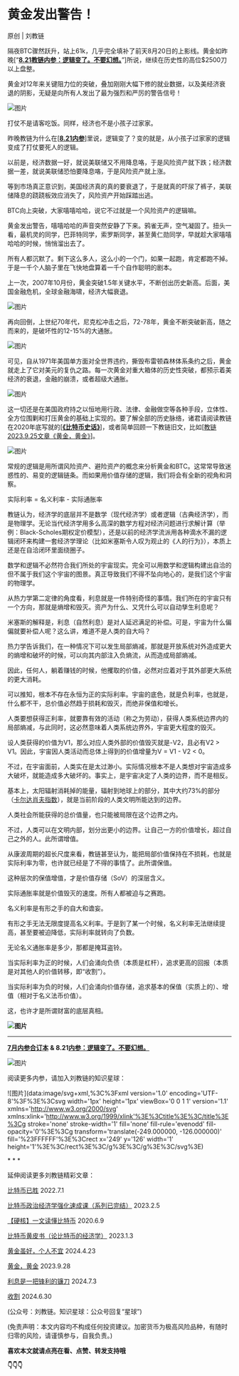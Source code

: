 # 黄金发出警告！

原创 | 刘教链

隔夜BTC骤然跃升，站上61k，几乎完全填补了前天8月20日的上影线。黄金如昨晚\[“[**8.21教链内参：逻辑变了。不要幻想。**](http://mp.weixin.qq.com/s?__biz=MzIwMDQyMzIyMA==&mid=2650123407&idx=1&sn=fb275e82fe1fd4de97e66ec607e7feff&chksm=8efc6ed4b98be7c2ddc1a786f8f8179ede0e9d1df0a1163919a79dd83f635f15114239bb8a51&scene=21#wechat_redirect)”\]所说，继续在历史性的高位$2500刀以上盘整。

黄金对12年来关键阻力位的突破，叠加刚刚大幅下修的就业数据，以及美经济衰退的阴影，无疑是向所有人发出了最为强烈和严厉的警告信号！

![图片](https://mmbiz.qpic.cn/mmbiz_jpg/PF3bWzxbAlNkJtCwpQwAavbWUG6dyfXlh2Dts3ybAzqcOHQOYM0WOxJOw1DwxtogEsk5CylFic1VWC5aEdD59mw/640?wx_fmt=jpeg&from=appmsg&tp=webp&wxfrom=5&wx_lazy=1&wx_co=1)

打仗不是请客吃饭。同样，经济也不是小孩子过家家。

昨晚教链为什么在\[[**8.21内参**](http://mp.weixin.qq.com/s?__biz=MzIwMDQyMzIyMA==&mid=2650123407&idx=1&sn=fb275e82fe1fd4de97e66ec607e7feff&chksm=8efc6ed4b98be7c2ddc1a786f8f8179ede0e9d1df0a1163919a79dd83f635f15114239bb8a51&scene=21#wechat_redirect)\]里说，逻辑变了？变的就是，从小孩子过家家的逻辑变成了打仗要死人的逻辑。

以前是，经济数据一好，就说美联储又不用降息咯，于是风险资产就下跌；经济数据一差，就说美联储恐怕要降息咯，于是风险资产就上涨。

等到市场真正意识到，美国经济真的真的要衰退了，于是就真的吓尿了裤子，美联储降息的跷跷板效应消失了，风险资产开始踩踏出逃。

BTC向上突破，大家嘻嘻哈哈，说它不过就是一个风险资产的逻辑嘛。

黄金发出警告，嘻嘻哈哈的声音突然安静了下来。鸦雀无声，空气凝固了。扭头一看，最机灵的同学，巴菲特同学，索罗斯同学，甚至黄仁勋同学，早就趁大家嘻嘻哈哈的时候，悄悄溜出去了。

所有人都沉默了。剩下这么多人，这么小的一个门，如果一起跑，肯定都跑不掉。于是一千个人脑子里在飞快地盘算着一千个自作聪明的剧本。

上一次，2007年10月份，黄金突破1.5年关键水平，不断创出历史新高。后面，美国金融危机，全球金融海啸，经济大幅衰退。

![图片](https://mmbiz.qpic.cn/mmbiz_jpg/PF3bWzxbAlNkJtCwpQwAavbWUG6dyfXl6ibDsicNDiaW7lRGvQWpHa52GyTcb8MMzwf7Z6l7miczXSGa3TIZkVW0Ig/640?wx_fmt=jpeg&from=appmsg&tp=webp&wxfrom=5&wx_lazy=1&wx_co=1)

再向回倒，上世纪70年代，尼克松冲击之后，72-78年，黄金不断突破新高，随之而来的，是破坏性的12-15%的大通胀。

![图片](https://mmbiz.qpic.cn/mmbiz_jpg/PF3bWzxbAlNkJtCwpQwAavbWUG6dyfXlEDOQEyn6kNUObrsnr2G5Y2BjeLCbkyic3ytbhL6BHYJWAT4CZY3auJQ/640?wx_fmt=jpeg&from=appmsg&tp=webp&wxfrom=5&wx_lazy=1&wx_co=1)

可见，自从1971年美国单方面对全世界违约，撕毁布雷顿森林体系条约之后，黄金就走上了它对美元的复仇之路。每一次黄金对重大箱体的历史性突破，都预示着美经济的衰退，金融的崩溃，或者超级大通胀。

![图片](https://mmbiz.qpic.cn/mmbiz_jpg/PF3bWzxbAlNkJtCwpQwAavbWUG6dyfXl2UZ0MGibDRCeK1eq3Df346LZfibFBp02RVkKFzywaLNPTfAY13rRZBjA/640?wx_fmt=jpeg&from=appmsg&tp=webp&wxfrom=5&wx_lazy=1&wx_co=1)

这一切还是在美国政府持之以恒地用行政、法律、金融做空等各种手段，立体性、全方位围剿和打压黄金的基础上实现的。要了解全部的历史脉络，诸君请阅读教链在2020年底写就的\[[**《比特币史话》**](http://mp.weixin.qq.com/s?__biz=MjM5MjMwNjgzMA==&mid=2247488887&idx=1&sn=7efd2096674a4b384e7dfa0031840dc9&chksm=a6a9169691de9f8058896f8f9fa092efa77292e2b491c0a65646adc15e24380a58c51e961d1a&scene=21#wechat_redirect)\]，或者简单回顾一下教链旧文，比如\[[教链2023.9.25文章《黄金，黄金》](http://mp.weixin.qq.com/s?__biz=MjM5MjMwNjgzMA==&mid=2247490789&idx=1&sn=27b12dc1ec51fadcd9a1b4bd4fb44886&chksm=a6a91f0491de961209e55d502979c1d3408c830fcec79e84d37fc68a1531e8c48423a8fd5d67&scene=21#wechat_redirect)\]。

![图片](https://mmbiz.qpic.cn/mmbiz_jpg/PF3bWzxbAlNkJtCwpQwAavbWUG6dyfXlFjyhnGdOMOxjLxQLe5KRbFQqYruQcuPoSgUicWO9jy5xu9OQvJaxl7A/640?wx_fmt=jpeg&from=appmsg&tp=webp&wxfrom=5&wx_lazy=1&wx_co=1)

常规的逻辑是用所谓风险资产、避险资产的概念来分析黄金和BTC。这常常导致迷惑性的、易变的逻辑链条。而如果用价值存储的逻辑，我们将会有全新的视角和洞察。

实际利率 = 名义利率 - 实际通胀率

教链认为，经济学的底层并不是数学（现代经济学）或者逻辑（古典经济学），而是物理学。无论当代经济学用多么高深的数学方程对经济问题进行求解计算（举例：Black-Scholes期权定价模型），还是以前的经济学流派用各种滴水不漏的逻辑闭环来构建一套经济学理论（比如米塞斯令人叹为观止的《人的行为》），本质上还是在自洽闭环里面绕圈子。

数学和逻辑不必然符合我们所处的宇宙现实。完全可以用数学和逻辑构建出自洽的但不属于我们这个宇宙的图景。真正导致我们不得不坠向地心的，是我们这个宇宙的物理学。

从热力学第二定律的角度看，利息就是一件特别奇怪的事情。我们所在的宇宙只有一个方向，那就是熵增和毁灭。资产为什么、又凭什么可以自动孳生利息呢？

米塞斯的解释是，利息（自然利息）是对人延迟满足的补偿。可是，宇宙为什么偏偏就要补偿人呢？这么讲，难道不是人类的自大吗？

热力学告诉我们，在一种情况下可以发生局部熵减，那就是开放系统对外造成更大的熵增和破坏的时候，可以向其内部注入负熵流，从而造成局部熵减。

因此，任何人，躺着赚钱的时候，他攫取的价值，必然对应着对于其外部更大系统的更大消耗。

可以推知，根本不存在永恒为正的实际利率。宇宙的底色，就是负利率，也就是，什么都不干，总价值必然趋于损耗和毁灭，而绝非保值和增长。

人类要想获得正利率，就要靠有效的活动（称之为劳动），获得人类系统边界内的局部熵减，与此同时，这必然意味着人类系统边界外，宇宙更大程度的毁灭。

设人类获得的价值为V1，那么对应人类外部的价值毁灭就是-V2，且必有V2 > V1。因此，宇宙因人类活动而总体上得到的价值增量为V = V1 - V2 < 0。

不过，在宇宙面前，人类实在是太过渺小。实际情况根本不是人类想对宇宙造成多大破坏，就能造成多大破坏的。事实上，是宇宙决定了人类的边界，而不是相反。

基本上，太阳辐射消耗掉的能量，辐射到地球上的部分，其中大约73%的部分（[卡尔达肖夫指数](http://mp.weixin.qq.com/s?__biz=MjM5MjMwNjgzMA==&mid=2247492037&idx=1&sn=68f4e1b84092f64e344913f422515151&chksm=a6aae22491dd6b322d5063f2607599ac7865f8bce3d57f92dd8d8896f38cdb1e56087d89b383&scene=21#wechat_redirect)），就是当前阶段的人类文明所能达到的边界。

人类社会所能获得的总价值量，也只能被局限在这个边界之内。

不过，人类可以在文明内部，划分出更小的边界。让自己一方的价值增长，超过自己之外的人。此所谓增值。

从康波周期的超长尺度来看，教链甚至认为，能把局部价值保持在不损耗，也就是实际利率为零，也许就已经是了不得的事情了。此所谓保值。

这种层次的保值增值，才是价值存储（SoV）的深层含义。

实际通胀率就是价值毁灭的速度。所有人都被迫与之赛跑。

名义利率是有形之手的自大和谵妄。

有形之手无法无限度提高名义利率。于是到了某一个时候，名义利率无法继续提高，甚至要被迫降低，实际利率就转向了负数。

无论名义通胀率是多少，那都是掩耳盗铃。

当实际利率为正的时候，人们会涌向负债（本质是杠杆），追求更高的回报（本质是对其他人的价值转移，即“收割”）。

当实际利率为负的时候，人们会涌向价值存储，追求基本的保值（实质上的）、增值（相对于名义法币价值）。

这，也许才是所谓财富的底层真相。

**![图片](https://mmbiz.qpic.cn/mmbiz_png/PF3bWzxbAlMPCs6KWyuZYo8OIvOR0ib6S6icAY7etWFPmafkuGCv9vPVicF0oplDxAg7tWMoub2icaMia6szdKTvkhg/640?wx_fmt=png&wxfrom=5&wx_lazy=1&wx_co=1&tp=webp)**  

___

[**7月内参合订本**](http://mp.weixin.qq.com/s?__biz=MzIwMDQyMzIyMA==&mid=2650123323&idx=1&sn=5aaccb5ee5e68010a02ebaeeb646809f&chksm=8efc6e60b98be77655f66f439db333581c2ad8fa5472986014b9281fd3b3843f0a473475b814&scene=21#wechat_redirect) **& 8.21[内参：逻辑变了。不要幻想。](http://mp.weixin.qq.com/s?__biz=MzIwMDQyMzIyMA==&mid=2650123407&idx=1&sn=fb275e82fe1fd4de97e66ec607e7feff&chksm=8efc6ed4b98be7c2ddc1a786f8f8179ede0e9d1df0a1163919a79dd83f635f15114239bb8a51&scene=21#wechat_redirect)**

![图片](https://mmbiz.qpic.cn/mmbiz_png/PF3bWzxbAlNkJtCwpQwAavbWUG6dyfXl9r8BLziawsK9jqwbkgQ3W3stx54ynWIfjlzh6riceywtl3Hgic45eHCXg/640?wx_fmt=png&from=appmsg&tp=webp&wxfrom=5&wx_lazy=1&wx_co=1)

阅读更多内参，请加入刘教链的知识星球：  

![图片](data:image/svg+xml,%3C%3Fxml version='1.0' encoding='UTF-8'%3F%3E%3Csvg width='1px' height='1px' viewBox='0 0 1 1' version='1.1' xmlns='http://www.w3.org/2000/svg' xmlns:xlink='http://www.w3.org/1999/xlink'%3E%3Ctitle%3E%3C/title%3E%3Cg stroke='none' stroke-width='1' fill='none' fill-rule='evenodd' fill-opacity='0'%3E%3Cg transform='translate(-249.000000, -126.000000)' fill='%23FFFFFF'%3E%3Crect x='249' y='126' width='1' height='1'%3E%3C/rect%3E%3C/g%3E%3C/g%3E%3C/svg%3E)

\* \* \*

延伸阅读更多刘教链精彩文章：

[比特币已胜](http://mp.weixin.qq.com/s?__biz=MjM5MjMwNjgzMA==&mid=2247487904&idx=1&sn=47abb50d04eb34999eb137fbec1b1654&chksm=a6a9124191de9b57857bb0e221c775da2b8a65c9c524b603d10b56dad1ac5d22d65dc452ec3f&scene=21#wechat_redirect) 2022.7.1  

[比特币政治经济学强化速成课（系列已完结）](http://mp.weixin.qq.com/s?__biz=MjM5MjMwNjgzMA==&mid=2247488596&idx=1&sn=edc6566c18b1011f97ebe0dd2af98eae&chksm=a6a917b591de9ea3ff6e0f7f6dea67883e5fcb1e91c461ab39f31d54ffc60b9a0e5fb57ad1d1&scene=21#wechat_redirect) 2023.2.5

[【硬核】一文读懂比特币](http://mp.weixin.qq.com/s?__biz=MjM5MjMwNjgzMA==&mid=2247484179&idx=1&sn=eeb7d82fa79e620b0c76688ddd117c4a&chksm=a6a900f291de89e41977cb03baa19214d536253d9278d1380bed136f0e7ad2ad1a7500bd303d&scene=21#wechat_redirect) 2020.6.9

[比特币黄皮书（论比特币的经济学）](http://mp.weixin.qq.com/s?__biz=MjM5MjMwNjgzMA==&mid=2247488211&idx=1&sn=efd87af08828e8f189f461532f175472&chksm=a6a9113291de982455ed32eb7d768283b7571bcfca21357a554ca6b5ce792d709ba7f82707dd&scene=21#wechat_redirect) 2023.1.3

[黄金虽好，个人不宜](http://mp.weixin.qq.com/s?__biz=MjM5MjMwNjgzMA==&mid=2247492382&idx=1&sn=28aefdd7fc2e911997e4960560f94fc8&chksm=a6aae0ff91dd69e9f05fb7b867e3eda89fbaa0dd1e29a4f35a4e0105fab96f7c86088ef8605e&scene=21#wechat_redirect) 2024.4.23  

[黄金，黄金](http://mp.weixin.qq.com/s?__biz=MjM5MjMwNjgzMA==&mid=2247490789&idx=1&sn=27b12dc1ec51fadcd9a1b4bd4fb44886&chksm=a6a91f0491de961209e55d502979c1d3408c830fcec79e84d37fc68a1531e8c48423a8fd5d67&scene=21#wechat_redirect) 2023.9.28

[利息是一把锋利的镰刀](http://mp.weixin.qq.com/s?__biz=MjM5MjMwNjgzMA==&mid=2247492801&idx=1&sn=c78d00d8548b08b62c7f6f08b524db4d&chksm=a6aae72091dd6e36f44b625e0d0f5ac381b303dcc12f76e9507db41c5d209ea469f7459f34d4&scene=21#wechat_redirect) 2024.7.3  

[收割](http://mp.weixin.qq.com/s?__biz=MjM5MjMwNjgzMA==&mid=2247492782&idx=1&sn=dbadc5f90f7b484f189eda98db13522c&chksm=a6aae74f91dd6e59b097388e5997139eb330b7e79e6a35cd819731243fa172ac35a0bfeda507&scene=21#wechat_redirect) 2024.6.30  

(公众号：刘教链。知识星球：公众号回复“星球”)  

(免责声明：本文内容均不构成任何投资建议。加密货币为极高风险品种，有随时归零的风险，请谨慎参与，自我负责。)

**喜欢本文就请点亮在看、点赞、转发支持哦**

**👇👇👇**
